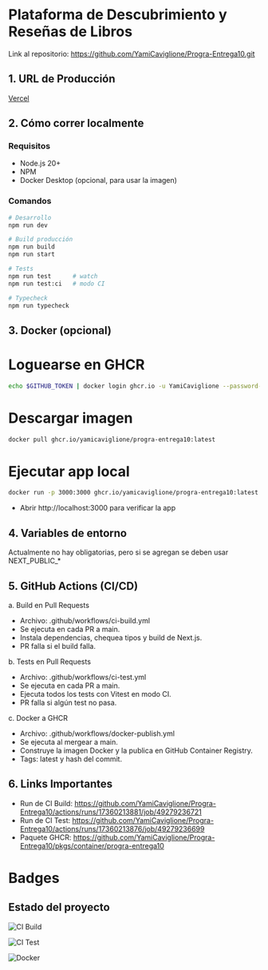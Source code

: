 # Plataforma de Descubrimiento y Reseñas de Libros
Link al repositorio: https://github.com/YamiCaviglione/Progra-Entrega10.git 

## 1️. URL de Producción
[Vercel](https://progra-entrega10.vercel.app)

## 2️. Cómo correr localmente
### Requisitos
- Node.js 20+
- NPM
- Docker Desktop (opcional, para usar la imagen)

### Comandos
```bash
# Desarrollo
npm run dev

# Build producción
npm run build
npm run start

# Tests
npm run test      # watch
npm run test:ci   # modo CI

# Typecheck
npm run typecheck
```

## 3. Docker (opcional)
# Loguearse en GHCR
```bash
echo $GITHUB_TOKEN | docker login ghcr.io -u YamiCaviglione --password-stdin
```

# Descargar imagen
```bash
docker pull ghcr.io/yamicaviglione/progra-entrega10:latest
```
# Ejecutar app local
```bash
docker run -p 3000:3000 ghcr.io/yamicaviglione/progra-entrega10:latest
```
- Abrir http://localhost:3000 para verificar la app

## 4. Variables de entorno
Actualmente no hay obligatorias, pero si se agregan se deben usar NEXT_PUBLIC_*

## 5. GitHub Actions (CI/CD)

a. Build en Pull Requests

- Archivo: .github/workflows/ci-build.yml
- Se ejecuta en cada PR a main.
- Instala dependencias, chequea tipos y build de Next.js.
- PR falla si el build falla.

b. Tests en Pull Requests
- Archivo: .github/workflows/ci-test.yml
- Se ejecuta en cada PR a main.
- Ejecuta todos los tests con Vitest en modo CI.
- PR falla si algún test no pasa.

c. Docker a GHCR
- Archivo: .github/workflows/docker-publish.yml
- Se ejecuta al mergear a main.
- Construye la imagen Docker y la publica en GitHub Container Registry.
- Tags: latest y hash del commit.

## 6. Links Importantes
- Run de CI Build: https://github.com/YamiCaviglione/Progra-Entrega10/actions/runs/17360213881/job/49279236721
- Run de CI Test: https://github.com/YamiCaviglione/Progra-Entrega10/actions/runs/17360213876/job/49279236699
- Paquete GHCR: https://github.com/YamiCaviglione/Progra-Entrega10/pkgs/container/progra-entrega10 

# Badges 
## Estado del proyecto

![CI Build](https://github.com/yamicaviglione/Progra-Entrega10/actions/workflows/ci-build.yml/badge.svg)

![CI Test](https://github.com/yamicaviglione/Progra-Entrega10/actions/workflows/ci-test.yml/badge.svg)

![Docker](https://github.com/yamicaviglione/Progra-Entrega10/pkgs/container/progra-entrega10/badge)
